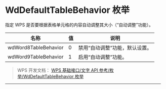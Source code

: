 # WdDefaultTableBehavior 枚举

指定 WPS 是否要根据表格单元格的内容自动调整其大小（“自动调整”功能）。

| 名称                 | 值  | 说明                           |
|----------------------|-----|--------------------------------|
| wdWord8TableBehavior | 0   | 禁用“自动调整”功能，默认设置。 |
| wdWord9TableBehavior | 1   | 启用“自动调整”功能。           |

> WPS 开发文档： [WPS 基础接口/文字 API 参考/枚举/WdDefaultTableBehavior 枚举](https://qn.cache.wpscdn.cn/encs/doc/office_v19/topics/WPS%20%E5%9F%BA%E7%A1%80%E6%8E%A5%E5%8F%A3/%E6%96%87%E5%AD%97%20API%20%E5%8F%82%E8%80%83/%E6%9E%9A%E4%B8%BE/WdDefaultTableBehavior%20%E6%9E%9A%E4%B8%BE.html)

------------------------------------------------------------------------
